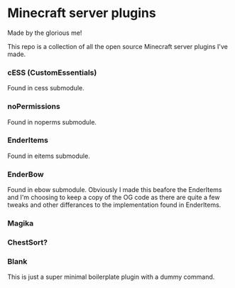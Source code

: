 # Minecraft server plugins
Made by the glorious me!

This repo is a collection of all the open source Minecraft server plugins I've made.

### cESS (CustomEssentials)
Found in cess submodule.

### noPermissions
Found in noperms submodule.

### EnderItems
Found in eitems submodule.

### EnderBow
Found in ebow submodule.
Obviously I made this beafore the EnderItems and I'm choosing to keep a copy of the OG code as there are quite a few tweaks and other differances to the implementation found in EnderItems.

### Magika

### ChestSort?

### Blank
This is just a super minimal boilerplate plugin with a dummy command.
